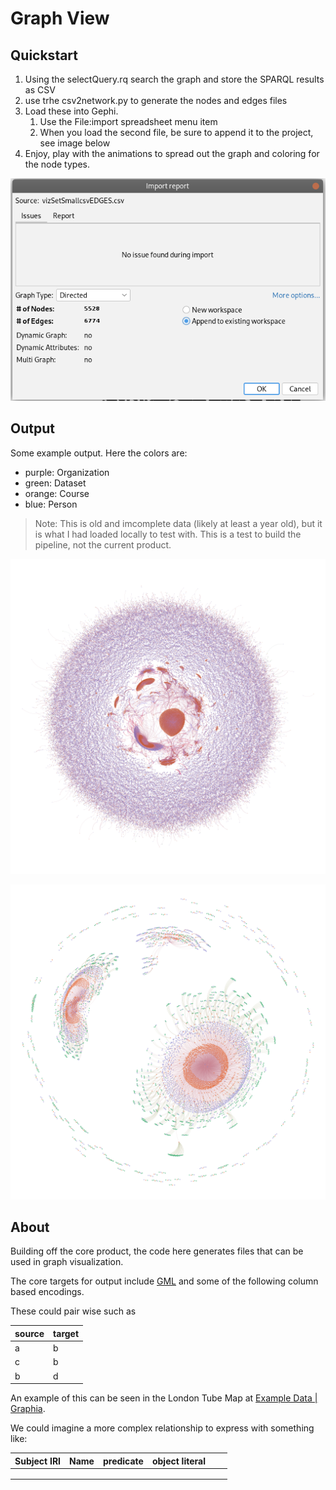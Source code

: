 # Graph View

## Quickstart

1. Using the selectQuery.rq search the graph and store the SPARQL results as CSV
2. use trhe csv2network.py to generate the nodes and edges files
3. Load these into Gephi.  
   1. Use the File:import spreadsheet menu item
   2. When you load the second file, be sure to append it to the project, see image below
4. Enjoy, play with the animations to spread out the graph and coloring for the node types.

![append second file screen shot](./docs/img.png)

## Output

Some example output.  Here the colors are:

* purple: Organization
* green: Dataset
* orange: Course
* blue: Person

> Note:  This is old and imcomplete data (likely at 
> least a year old), but it is what I had
> loaded locally to test with.  This is a test to build the 
> pipeline, not the current product.


![large](./visuals/vizSetLarge.png)


![small](./visuals/vizSetSmall.png)

## About

Building off the core product, the code here generates files that can be
used in graph visualization.

The core targets for output include [GML](https://en.wikipedia.org/wiki/Graph_Modelling_Language)
and some of the following column based encodings. 

These could pair wise such as

| source | target |
|--------|--------|
| a      | b      |
| c      | b      |
| b      | d      |

An example of this can be seen in the London Tube Map at [Example Data | Graphia](https://graphia.app/example-data.html).

We could imagine a more complex relationship to express with something like:

| Subject IRI | Name | predicate | object literal |   |   |
|-------------|------|-----------|----------------|---|---|
|             |      |           |                |   |   |
|             |      |           |                |   |   |
|             |      |           |                |   |   |

